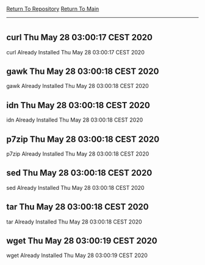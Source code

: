 [Return To Repository](https://github.com/bast69/piholeparser/)
[Return To Main](https://github.com/bast69/piholeparser/blob/master/RecentRunLogs/Mainlog.md)
____________________________________
# 
## curl Thu May 28 03:00:17 CEST 2020
curl Already Installed Thu May 28 03:00:17 CEST 2020
## gawk Thu May 28 03:00:18 CEST 2020
gawk Already Installed Thu May 28 03:00:18 CEST 2020
## idn Thu May 28 03:00:18 CEST 2020
idn Already Installed Thu May 28 03:00:18 CEST 2020
## p7zip Thu May 28 03:00:18 CEST 2020
p7zip Already Installed Thu May 28 03:00:18 CEST 2020
## sed Thu May 28 03:00:18 CEST 2020
sed Already Installed Thu May 28 03:00:18 CEST 2020
## tar Thu May 28 03:00:18 CEST 2020
tar Already Installed Thu May 28 03:00:18 CEST 2020
## wget Thu May 28 03:00:19 CEST 2020
wget Already Installed Thu May 28 03:00:19 CEST 2020
